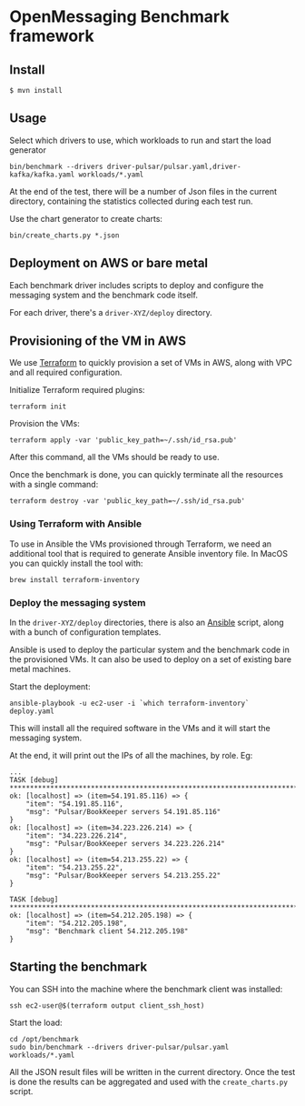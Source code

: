 
# OpenMessaging Benchmark framework

## Install

```shell
$ mvn install
```

## Usage

Select which drivers to use, which workloads to run and start the load generator

```shell
bin/benchmark --drivers driver-pulsar/pulsar.yaml,driver-kafka/kafka.yaml workloads/*.yaml
```

At the end of the test, there will be a number of Json files in the current directory,
containing the statistics collected during each test run.

Use the chart generator to create charts:

```shell
bin/create_charts.py *.json
```


## Deployment on AWS or bare metal

Each benchmark driver includes scripts to deploy and configure the messaging
system and the benchmark code itself.

For each driver, there's a `driver-XYZ/deploy` directory.

## Provisioning of the VM in AWS

We use [Terraform](https://www.terraform.io/) to quickly provision a set of VMs
in AWS, along with VPC and all required configuration.

Initialize Terraform required plugins:

```shell
terraform init
```

Provision the VMs:

```shell
terraform apply -var 'public_key_path=~/.ssh/id_rsa.pub'
```

After this command, all the VMs should be ready to use.

Once the benchmark is done, you can quickly terminate all the resources with
a single command:

```shell
terraform destroy -var 'public_key_path=~/.ssh/id_rsa.pub'
```

### Using Terraform with Ansible

To use in Ansible the VMs provisioned through Terraform, we need an additional tool that is
required to generate Ansible inventory file. In MacOS you can quickly install the tool with:

```shell
brew install terraform-inventory
```

### Deploy the messaging system

In the `driver-XYZ/deploy` directories, there is also an
[Ansible](https://www.ansible.com/) script, along with a bunch of
configuration templates.

Ansible is used to deploy the particular system and the benchmark code in the
provisioned VMs. It can also be used to deploy on a set of existing
bare metal machines.

Start the deployment:

```shell
ansible-playbook -u ec2-user -i `which terraform-inventory` deploy.yaml
```

This will install all the required software in the VMs and it will start
the messaging system.

At the end, it will print out the IPs of all the machines, by role. Eg:

```
...
TASK [debug] ****************************************************************************************************************************************************************************************
ok: [localhost] => (item=54.191.85.116) => {
    "item": "54.191.85.116",
    "msg": "Pulsar/BookKeeper servers 54.191.85.116"
}
ok: [localhost] => (item=34.223.226.214) => {
    "item": "34.223.226.214",
    "msg": "Pulsar/BookKeeper servers 34.223.226.214"
}
ok: [localhost] => (item=54.213.255.22) => {
    "item": "54.213.255.22",
    "msg": "Pulsar/BookKeeper servers 54.213.255.22"
}

TASK [debug] ****************************************************************************************************************************************************************************************
ok: [localhost] => (item=54.212.205.198) => {
    "item": "54.212.205.198",
    "msg": "Benchmark client 54.212.205.198"
}

```

## Starting the benchmark

You can SSH into the machine where the benchmark client was installed:

```shell
ssh ec2-user@$(terraform output client_ssh_host)
```

Start the load:

```shell
cd /opt/benchmark
sudo bin/benchmark --drivers driver-pulsar/pulsar.yaml workloads/*.yaml
```

All the JSON result files will be written in the current directory. Once
the test is done the results can be aggregated and used with the
`create_charts.py` script.
